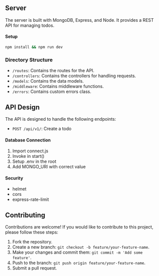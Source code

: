 ## Server

The server is built with MongoDB, Express, and Node. It provides a REST API for managing todos.

#### Setup

```bash
npm install && npm run dev
```

### Directory Structure

- `/routes`: Contains the routes for the API.
- `/controllers`: Contains the controllers for handling requests.
- `/models`: Contains the data models.
- `/middleware`: Contains middleware functions.
- `/errors`: Contains custom errors class.

## API Design

The API is designed to handle the following endpoints:

- `POST /api/v1/`: Create a todo

#### Database Connection

1. Import connect.js
2. Invoke in start()
3. Setup .env in the root
4. Add MONGO_URI with correct value

#### Security

- helmet
- cors
- express-rate-limit

## Contributing

Contributions are welcome! If you would like to contribute to this project, please follow these steps:

1. Fork the repository.
2. Create a new branch: `git checkout -b feature/your-feature-name`.
3. Make your changes and commit them: `git commit -m 'Add some feature'`.
4. Push to the branch: `git push origin feature/your-feature-name`.
5. Submit a pull request.
